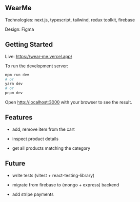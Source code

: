 ## WearMe

Technologies: next.js, typescript, tailwind, redux toolkit, firebase

Design: Figma

## Getting Started

Live: https://wear-me.vercel.app/

To run the development server:

```bash
npm run dev
# or
yarn dev
# or
pnpm dev
```

Open [http://localhost:3000](http://localhost:3000) with your browser to see the result.

## Features

- add, remove item from the cart

- inspect product details

- get all products matching the category

## Future

- write tests (vitest + react-testing-library)

- migrate from firebase to (mongo + express) backend

- add stripe payments
